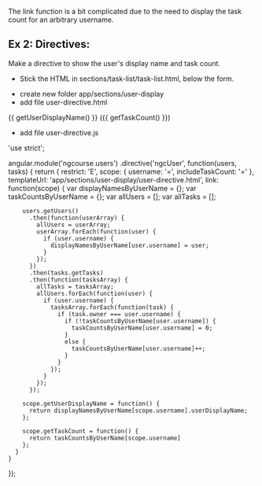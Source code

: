 The link function is a bit complicated due to the need to display the task count for an arbitrary username. 

Ex 2: Directives:
---

Make a directive to show the user's display name and task count.

- Stick the HTML in sections/task-list/task-list.html, below the form.

<ngc-user username="alice" include-task-count="true">
</ngc-user>

- create new folder app/sections/user-display
- add file user-directive.html

<div>
  {{ getUserDisplayName() }} <span ng-show="includeTaskCount">({{ getTaskCount() }})<span>
</div>

- add file user-directive.js

'use strict';

angular.module('ngcourse.users')
  .directive('ngcUser', function(users, tasks) {
    return {
      restrict: 'E',
      scope: {
        username: '=',
        includeTaskCount: '='
      },
      templateUrl: 'app/sections/user-display/user-directive.html',
      link: function(scope) {
        var displayNamesByUserName = {};
        var taskCountsByUserName = {};
        var allUsers = [];
        var allTasks = [];

        users.getUsers()
          .then(function(userArray) {
            allUsers = userArray;
            userArray.forEach(function(user) {
              if (user.username) {
                displayNamesByUserName[user.username] = user;
              }
            });
          })
          .then(tasks.getTasks)
          .then(function(tasksArray) {
            allTasks = tasksArray;
            allUsers.forEach(function(user) {
              if (user.username) {
                tasksArray.forEach(function(task) {
                  if (task.owner === user.username) {
                    if (!taskCountsByUserName[user.username]) {
                      taskCountsByUserName[user.username] = 0;
                    }
                    else {
                      taskCountsByUserName[user.username]++;
                    }
                  }
                });
              }
            });
          });

        scope.getUserDisplayName = function() {
          return displayNamesByUserName[scope.username].userDisplayName;
        };

        scope.getTaskCount = function() {
          return taskCountsByUserName[scope.username]
        };
      }
    }
  });
